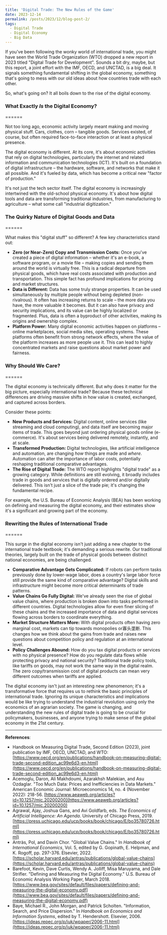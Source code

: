 ```yaml
---
title: 'Digital Trade: The New Rules of the Game'
date: 2023-12-14
permalink: /posts/2023/12/blog-post-2/
tags:
  - Digital Trade
  - Digital Economy
  - Big Data
---
```


If you've been following the wonky world of international trade, you might have seen the World Trade Organization (WTO) dropped a new report in 2023 titled "Digital Trade for Development". Sounds a bit dry, maybe, but this report, a joint effort with the IMF, OECD, and UNCTAD, is a big deal. It signals something fundamental shifting in the global economy, something that's going to mess with our old ideas about how countries trade with each other.

So, what's going on? It all boils down to the rise of the digital economy.

### What Exactly *Is* the Digital Economy?
======

Not too long ago, economic activity largely meant making and moving physical stuff. Cars, clothes, corn – tangible goods. Services existed, of course, but often required face-to-face interaction or at least a physical presence.

The digital economy is different. At its core, it's about economic activities that rely on digital technologies, particularly the internet and related information and communication technologies (ICT). It's built on a foundation of digital infrastructure – the hardware, software, and networks that make it all possible. And it's fueled by data, which has become a critical new "factor of production."

It's not just the tech sector itself. The digital economy is increasingly intertwined with the old-school physical economy. It's about how digital tools and data are transforming traditional industries, from manufacturing to agriculture – what some call "industrial digitization."

### The Quirky Nature of Digital Goods and Data
======

What makes this "digital stuff" so different? A few key characteristics stand out:

* **Zero (or Near-Zero) Copy and Transmission Costs:** Once you've created a piece of digital information – whether it's an e-book, a software program, or a movie file – making copies and sending them around the world is virtually free. This is a radical departure from physical goods, which have real costs associated with production and transportation. This simple fact has profound implications for pricing and market structures.
* **Data is Different:** Data has some truly strange properties. It can be used simultaneously by multiple people without being depleted (non-rivalrous). It often has increasing returns to scale – the more data you have, the more valuable it becomes. But it can also have privacy and security implications, and its value can be highly localized or fragmented. Plus, data is often a byproduct of other activities, making its origins and ownership complex.
* **Platform Power:** Many digital economic activities happen on platforms – online marketplaces, social media sites, operating systems. These platforms often benefit from strong network effects, where the value of the platform increases as more people use it. This can lead to highly concentrated markets and raise questions about market power and fairness.

[//]: <> (Think about inserting a simple chart here showing the exponential growth of internet usage or global data flows over time.)

### Why Should We Care? 
======

The digital economy is technically different. But why does it matter for the big picture, especially international trade? Because these technical differences are driving massive shifts in how value is created, exchanged, and captured across borders.

Consider these points:

* **New Products and Services:** Digital content, online services (like streaming and cloud computing), and data itself are becoming major items of trade. This goes beyond just ordering physical goods online (e-commerce). It's about services being delivered remotely, instantly, and at scale.
* **Transformed Production:** Digital technologies, like artificial intelligence and automation, are changing *how* things are made and *where*. Automation can alter the importance of labor costs, potentially reshaping traditional comparative advantages.
* **The Rise of Digital Trade:** The WTO report highlights "digital trade" as a growing category. While definitions are still evolving, it broadly includes trade in goods and services that is digitally ordered and/or digitally delivered. This isn't just a slice of the trade pie; it's changing the fundamental recipe.

[//]: <> (Here's a good spot for a chart showing the growth of digital trade, maybe as a percentage of total trade, if you can find some good data.)

For example, the U.S. Bureau of Economic Analysis (BEA) has been working on defining and measuring the digital economy, and their estimates show it's a significant and growing part of the economy.

### Rewriting the Rules of International Trade
======

This surge in the digital economy isn't just adding a new chapter to the international trade textbook; it's demanding a serious rewrite. Our traditional theories, largely built on the trade of physical goods between distinct national economies, are being challenged.

* **Comparative Advantage Gets Complicated:** If robots can perform tasks previously done by lower-wage labor, does a country's large labor force still provide the same kind of comparative advantage? Digital skills and infrastructure might become more critical determinants of trade patterns.
* **Value Chains Go Fully Digital:** We've already seen the rise of global value chains, where production is broken down into tasks performed in different countries. Digital technologies allow for even finer slicing of these chains and the increased importance of data and digital services flowing across borders to coordinate everything.
* **Market Structure Matters More:** With digital products often having zero marginal cost, markets can tip towards monopolies or寡头垄断. This changes how we think about the gains from trade and raises new questions about competition policy and regulation at an international level.
* **Policy Challenges Abound:** How do you tax digital products or services with no physical presence? How do you regulate data flows while protecting privacy and national security? Traditional trade policy tools, like tariffs on goods, may not work the same way in the digital realm. The zero copy/transmission cost of digital products can mean very different outcomes when tariffs are applied.

The digital economy isn't just an interesting new phenomenon; it's a transformative force that requires us to rethink the basic principles of international trade. Ignoring its unique characteristics and implications would be like trying to understand the industrial revolution using only the economics of an agrarian society. The game is changing, and understanding the new rules of digital trade is going to be crucial for policymakers, businesses, and anyone trying to make sense of the global economy in the 21st century.

[//]: <> (Maybe end with a visual metaphor – an image of interconnected networks or a futuristic trade scene.)

***

**References**:

* Handbook on Measuring Digital Trade, Second Edition (2023), joint publication by IMF, OECD, UNCTAD, and WTO: [https://www.oecd.org/en/publications/handbook-on-measuring-digital-trade-second-edition_ac99e6d3-en.html](https://www.oecd.org/en/publications/handbook-on-measuring-digital-trade-second-edition_ac99e6d3-en.html)
* Acemoglu, Daron, Ali Makhdoumi, Azarakhsh Malekian, and Asu Ozdaglar. "Too Much Data: Prices and Inefficiencies in Data Markets." American Economic Journal: Microeconomics 14, no. 4 (November 2022): 218-56. [https://www.aeaweb.org/articles?id=10.1257/mic.20200200](https://www.aeaweb.org/articles?id=10.1257/mic.20200200)
* Agrawal, Ajay, Joshua Gans, and Avi Goldfarb, eds. *The Economics of Artificial Intelligence: An Agenda*. University of Chicago Press, 2019. [https://press.uchicago.edu/ucp/books/book/chicago/E/bo35780726.html](https://press.uchicago.edu/ucp/books/book/chicago/E/bo35780726.html)
* Antràs, Pol, and Davin Chor. "Global Value Chains." In *Handbook of International Economics*, Vol. 5, edited by G. Gopinath, E. Helpman, and K. Rogoff, pp. 297-376. Elsevier, 2022. [https://scholar.harvard.edu/antras/publications/global-value-chains](https://scholar.harvard.edu/antras/publications/global-value-chains)
* Barefoot, Kevin, Dave Curtis, Wendy A. Jolliff, Misa Maruyama, and Dale Strifler. "Defining and Measuring the Digital Economy." U.S. Bureau of Economic Analysis Working Paper, March 2018. [https://www.bea.gov/sites/default/files/papers/defining-and-measuring-the-digital-economy.pdf](https://www.bea.gov/sites/default/files/papers/defining-and-measuring-the-digital-economy.pdf)
* Baye, Michael R., John Morgan, and Patrick Scholten. "Information, Search, and Price Dispersion." In *Handbook on Economics and Information Systems*, edited by T. Hendershott. Elsevier, 2006. [https://ideas.repec.org/p/iuk/wpaper/2006-11.html](https://ideas.repec.org/p/iuk/wpaper/2006-11.html)
